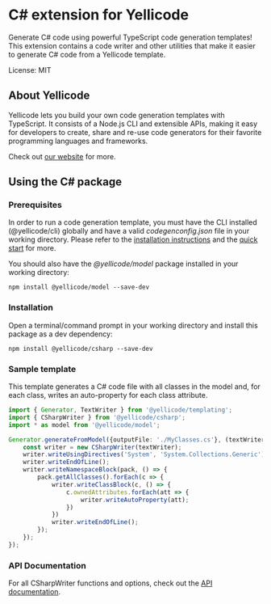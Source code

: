 # C# extension for Yellicode
Generate C# code using powerful TypeScript code generation templates! This extension contains a code writer and other utilities that make it 
easier to generate C# code from a Yellicode template.

License: MIT

## About Yellicode
Yellicode lets you build your own code generation templates with TypeScript. It consists of a Node.js CLI and extensible APIs, making it easy for developers to create, share and re-use code generators for their favorite programming languages and frameworks.

Check out [our website](https://www.yellicode.com) for more.

## Using the C# package
### Prerequisites
In order to run a code generation template, you must have the CLI installed (@yellicode/cli) globally and have a valid *codegenconfig.json* file in your working directory. Please refer to the [installation instructions](https://www.yellicode.com/docs/installation) and the [quick start](https://www.yellicode.com/docs/quickstart) for more.

You should also have the *@yellicode/model* package installed in your working directory:
```
npm install @yellicode/model --save-dev
```

### Installation
Open a terminal/command prompt in your working directory and install this package as a dev dependency:

```
npm install @yellicode/csharp --save-dev
```

### Sample template
This template generates a C# code file with all classes in the model and, for each class, writes an auto-property for each class attribute.

```ts
import { Generator, TextWriter } from '@yellicode/templating';
import { CSharpWriter } from '@yellicode/csharp';
import * as model from '@yellicode/model';

Generator.generateFromModel({outputFile: './MyClasses.cs'}, (textWriter: TextWriter, pack: model.Package) => {
    const writer = new CSharpWriter(textWriter); 
    writer.writeUsingDirectives('System', 'System.Collections.Generic'); 
    writer.writeEndOfLine();
    writer.writeNamespaceBlock(pack, () => {        
        pack.getAllClasses().forEach(c => {           
            writer.writeClassBlock(c, () => {
                c.ownedAttributes.forEach(att => {
                    writer.writeAutoProperty(att);
                })
            })            
            writer.writeEndOfLine();
        });
    });
});
```

### API Documentation
For all CSharpWriter functions and options, check out the [API documentation](https://github.com/yellicode/yellicode-csharp/blob/master/docs/api.md).